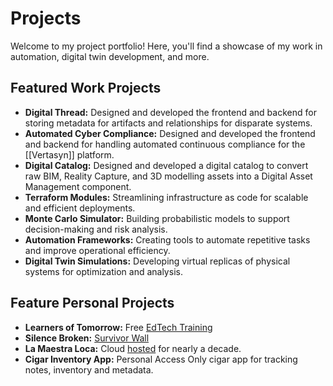 # Projects

Welcome to my project portfolio! Here, you'll find a showcase of my work in automation, digital twin development, and more.

## Featured Work Projects

- **Digital Thread:** Designed and developed the frontend and backend for storing metadata for artifacts and relationships for disparate systems.
- **Automated Cyber Compliance:** Designed and developed the frontend and backend for handling automated continuous compliance for the [[Vertasyn]] platform.
- **Digital Catalog:** Designed and developed a digital catalog to convert raw BIM, Reality Capture, and 3D modelling assets into a Digital Asset Management component.
- **Terraform Modules:** Streamlining infrastructure as code for scalable and efficient deployments.
- **Monte Carlo Simulator:** Building probabilistic models to support decision-making and risk analysis.
- **Automation Frameworks:** Creating tools to automate repetitive tasks and improve operational efficiency.
- **Digital Twin Simulations:** Developing virtual replicas of physical systems for optimization and analysis.

## Feature Personal Projects

- **Learners of Tomorrow:** Free [EdTech Training](https://www.learnersoftomorrow.com/)
- **Silence Broken:** [Survivor Wall](https://silencebrokennow.org/survivor-wall)
- **La Maestra Loca:** Cloud [hosted](https://www.lamaestraloca.com/) for nearly a decade.
- **Cigar Inventory App:** Personal Access Only cigar app for tracking notes, inventory and metadata.
